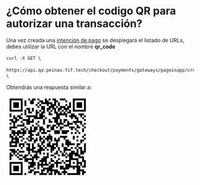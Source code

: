 # ¿Cómo obtener el codigo QR para autorizar una transacción?

Una vez creada una [intención de pago](crear-intencion-pago.md) se desplegará el listado de URLs, debes utilizar la URL con el nombre **qr_code**

```
curl -X GET \
  https://api.qa.peinau.fif.tech/checkout/payments/gateways/pagoinapp/credit/{id}/qr \
```

Obtendrás una respuesta similar a:

![Ejemplo de QR Code](images/qr_code.png)
